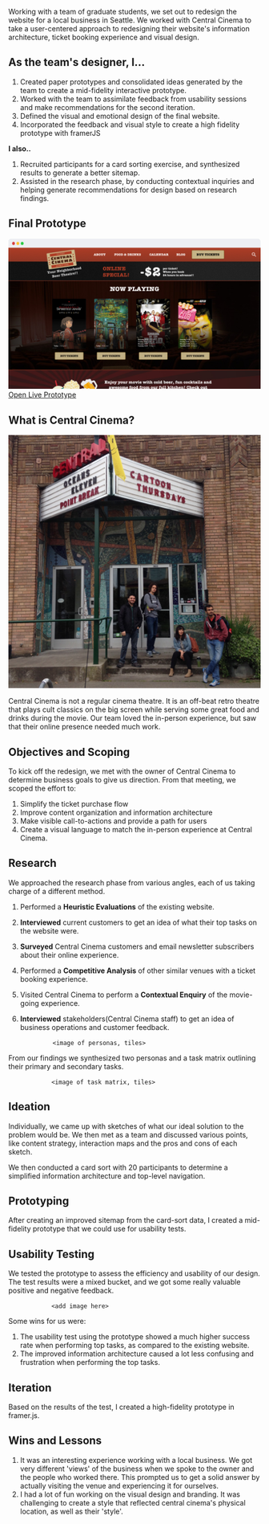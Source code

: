 Working with a team of graduate students, we set out to redesign the website for a local business in Seattle. We worked with Central Cinema to take a user-centered approach to redesigning their website's information architecture, ticket booking experience and visual design.

## As the team's designer, I...

1. Created paper prototypes and consolidated ideas generated by the team to create a mid-fidelity interactive prototype.
2. Worked with the team to assimilate feedback from usability sessions and make recommendations for the second iteration.
3. Defined the visual and emotional design of the final website.
4. Incorporated the feedback and visual style to create a high fidelity prototype with framerJS

__I also..__

1. Recruited participants for a card sorting exercise, and synthesized results to generate a better sitemap.
2. Assisted in the research phase, by conducting contextual inquiries and helping generate recommendations for design based on research findings.

## Final Prototype

<a role="button" href="http://share.framerjs.com/om3n2a5zwl70/" target="_blank">
    <img src="assets/img/projects/centralCinema/cc_finalProto.jpg" alt="Prototype Link">
</a>

<div class="ext-link">
    <a role="button" class="button" href="http://share.framerjs.com/om3n2a5zwl70/" target="_blank">Open Live Prototype</a>
</div>

## What is Central Cinema?

![The Team outside Central Cinema](assets/img/projects/centralCinema/cc_team.jpg)

Central Cinema is not a regular cinema theatre. It is an off-beat retro theatre that plays cult classics on the big screen while serving some great food and drinks during the movie. Our team loved the in-person experience, but saw that their online presence needed much work.

## Objectives and Scoping

To kick off the redesign, we met with the owner of Central Cinema to determine business goals to give us direction. From that meeting, we scoped the effort to:

1. Simplify the ticket purchase flow
2. Improve content organization and information architecture
3. Make visible call-to-actions and provide a path for users
4. Create a visual language to match the in-person experience at Central Cinema.

## Research

We approached the research phase from various angles, each of us taking charge of a different method.
1. Performed a __Heuristic Evaluations__ of the existing website.
2. __Interviewed__ current customers to get an idea of what their top tasks on the website were.
3. __Surveyed__ Central Cinema customers and email newsletter subscribers about their online experience.
4. Performed a __Competitive Analysis__ of other similar venues with a ticket booking experience.
5. Visited Central Cinema to perform a __Contextual Enquiry__ of the movie-going experience.
6. __Interviewed__ stakeholders(Central Cinema staff) to get an idea of business operations and customer feedback.


                <image of personas, tiles>

From our findings we synthesized two personas and a task matrix outlining their primary and secondary tasks.

                <image of task matrix, tiles>

## Ideation

Individually, we came up with sketches of what our ideal solution to the problem would be. We then met as a team and discussed various points, like content strategy, interaction maps and the pros and cons of each sketch.

We then conducted a card sort with 20 participants to determine a simplified information architecture and top-level navigation.

## Prototyping

After creating an improved sitemap from the card-sort data, I created a mid-fidelity prototype that we could use for usability tests.

## Usability Testing

We tested the prototype to assess the efficiency and usability of our design. The test results were a mixed bucket, and we got some really valuable positive and negative feedback.

                <add image here>

Some wins for us were:

1. The usability test using the prototype showed a much higher success rate when performing top tasks, as compared to the existing website.
2. The improved information architecture caused a lot less confusing and frustration when performing the top tasks.

## Iteration

Based on the results of the test, I created a high-fidelity prototype in framer.js.

## Wins and Lessons

1. It was an interesting experience working with a local business. We got very different 'views' of the business when we spoke to the owner and the people who worked there. This prompted us to get a solid answer by actually visiting the venue and experiencing it for ourselves.
2. I had a lot of fun working on the visual design and branding. It was challenging to create a style that reflected central cinema's physical location, as well as their 'style'.
